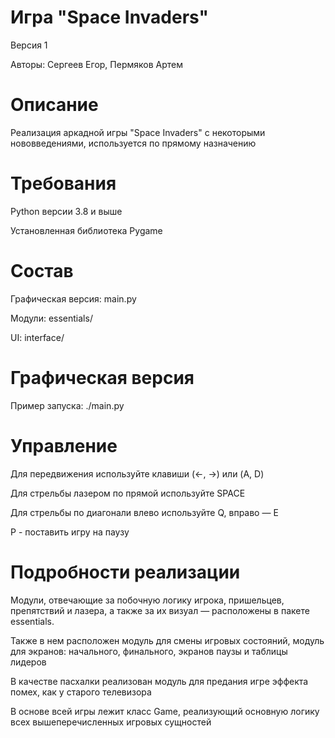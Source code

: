 # Игра "Space Invaders"

Версия 1

Авторы: Сергеев Егор, Пермяков Артем

# Описание

Реализация аркадной игры "Space Invaders" с некоторыми нововведениями,
используется по прямому назначению

# Требования

Python версии 3.8 и выше

Установленная библиотека Pygame

# Состав

Графическая версия: main.py

Модули: essentials/

UI: interface/

# Графическая версия

Пример запуска: ./main.py

# Управление

Для передвижения используйте клавиши (←, →) или (A, D)

Для стрельбы лазером по прямой используйте SPACE

Для стрельбы по диагонали влево используйте Q, вправо — E

P - поставить игру на паузу

# Подробности реализации

Модули, отвечающие за побочную логику игрока, пришельцев, препятствий и
лазера, а также за их визуал — расположены в пакете essentials.

Также в нем расположен модуль для смены игровых состояний, модуль для
экранов: начального, финального, экранов паузы и таблицы лидеров

В качестве пасхалки реализован модуль для предания игре эффекта помех,
как у старого телевизора

В основе всей игры лежит класс Game, реализующий основную логику
всех вышеперечисленных игровых сущностей
